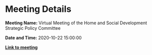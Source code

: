 # Meeting Details

**Meeting Name:** Virtual Meeting of the Home and Social Development Strategic Policy Committee

**Date and Time:** 2020-10-22 15:00:00

**<a href="https://www.limerick.ie/council/whats-on/meeting-home-and-social-development-strategic-policy-committee-5" target="_blank">Link to meeting</a>**
